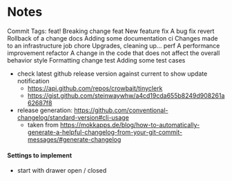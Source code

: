 # Notes

Commit Tags:
feat! 	  Breaking change
feat    	New feature
fix 	    A bug fix
revert 	  Rollback of a change
docs 	    Adding some documentation
ci 	      Changes made to an infrastructure job
chore 	  Upgrades, cleaning up...
perf 	    A performance improvement
refactor 	A change in the code that does not affect the overall behavior
style    	Formatting change
test 	    Adding some test cases

- check latest github release version against current to show update notification
  - https://api.github.com/repos/crowbait/tinyclerk
  - https://gist.github.com/steinwaywhw/a4cd19cda655b8249d908261a62687f8
- release generation: https://github.com/conventional-changelog/standard-version#cli-usage
  - taken from https://mokkapps.de/blog/how-to-automatically-generate-a-helpful-changelog-from-your-git-commit-messages/#generate-changelog

#### Settings to implement

- start with drawer open / closed
